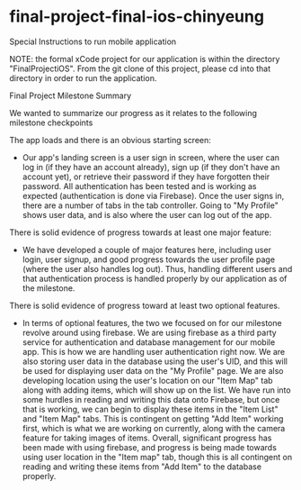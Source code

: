 # final-project-final-ios-chinyeung

Special Instructions to run mobile application

NOTE: the formal xCode project for our application is within the directory "FinalProjectiOS".  From the git clone of this project, please cd into that directory in order to run the application.  

Final Project Milestone Summary 

We wanted to summarize our progress as it relates to the following milestone checkpoints

The app loads and there is an obvious starting screen:

- Our app's landing screen is a user sign in screen, where the user can log in (if they have an account already), sign up (if they don't have an account yet), or retrieve their password if they have forgotten their password.  All authentication has been tested and is working as expected (authentication is done via Firebase).  Once the user signs in, there are a number of tabs in the tab controller.  Going to "My Profile" shows user data, and is also where the user can log out of the app.
  
There is solid evidence of progress towards at least one major feature:

- We have developed a couple of major features here, including user login, user signup, and good progress towards the user profile page (where the user also handles log out).  Thus, handling different users and that authentication process is handled properly by our application as of the milestone.
   
There is solid evidence of progress toward at least two optional features.

-  In terms of optional features, the two we focused on for our milestone revolve around using firebase.  We are using firebase as a third party service for authentication and database management for our mobile app.  This is how we are handling user authentication right now.  We are also storing user data in the database using the user's UID, and this will be used for displaying user data on the "My Profile" page.  We are also developing location using the user's location on our "Item Map" tab along with adding items, which will show up on the list.  We have run into some hurdles in reading and writing this data onto Firebase, but once that is working, we can begin to display these items in the "Item List" and "Item Map" tabs.  This is contingent on getting "Add Item" working first, which is what we are working on currently, along with the camera feature for taking images of items.  Overall, significant progress has been made with using firebase, and progress is being made towards using user location in the "Item map" tab, though this is all contingent on reading and writing these items from "Add Item" to the database properly.


